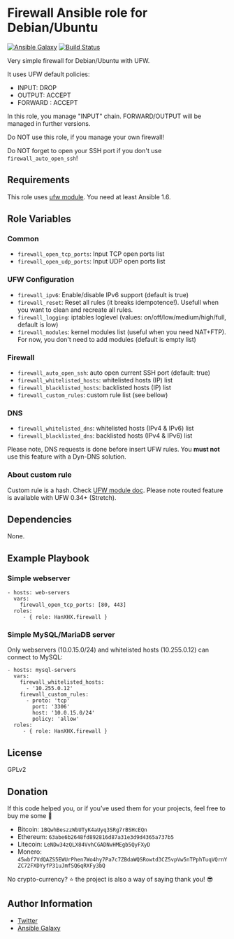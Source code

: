 Firewall Ansible role for Debian/Ubuntu
=======================================

[![Ansible Galaxy](http://img.shields.io/badge/ansible--galaxy-HanXHX.firewall-blue.svg)](https://galaxy.ansible.com/HanXHX/firewall/) [![Build Status](https://travis-ci.org/HanXHX/ansible-firewall.svg?branch=master)](https://travis-ci.org/HanXHX/ansible-firewall)

Very simple firewall for Debian/Ubuntu with UFW.

It uses UFW default policies:

- INPUT: DROP
- OUTPUT: ACCEPT
- FORWARD : ACCEPT

In this role, you manage "INPUT" chain. FORWARD/OUTPUT will be managed in further versions.

Do NOT use this role, if you manage your own firewall!

Do NOT forget to open your SSH port if you don't use `firewall_auto_open_ssh`!

Requirements
------------

This role uses [ufw module](http://docs.ansible.com/ansible/ufw_module.html). You need at least Ansible 1.6.

Role Variables
--------------

### Common

- `firewall_open_tcp_ports`: Input TCP open ports list
- `firewall_open_udp_ports`: Input UDP open ports list

### UFW Configuration

- `firewall_ipv6`: Enable/disable IPv6 support (default is true)
- `firewall_reset`: Reset all rules (it breaks idempotence!). Usefull when you want to clean and recreate all rules.
- `firewall_logging`: iptables loglevel (values: on/off/low/medium/high/full, default is low)
- `firewall_modules`: kernel modules list (useful when you need NAT+FTP). For now, you don't need to add modules (default is empty list)

### Firewall

- `firewall_auto_open_ssh`: auto open current SSH port (default: true)
- `firewall_whitelisted_hosts`: whitelisted hosts (IP) list
- `firewall_blacklisted_hosts`: backlisted hosts (IP) list
- `firewall_custom_rules`: custom rule list (see bellow)

### DNS

- `firewall_whitelisted_dns`: whitelisted hosts (IPv4 & IPv6) list
- `firewall_blacklisted_dns`: backlisted hosts (IPv4 & IPv6) list

Please note, DNS requests is done before insert UFW rules. You **must not** use this feature with a Dyn-DNS solution.

### About custom rule

Custom rule is a hash. Check [UFW module doc](ihttp://docs.ansible.com/ansible/ufw_module.html). Please note routed feature is available with UFW 0.34+ (Stretch).

Dependencies
------------

None.

Example Playbook
----------------

### Simple webserver

    - hosts: web-servers
      vars:
        firewall_open_tcp_ports: [80, 443]
      roles:
         - { role: HanXHX.firewall }

### Simple MySQL/MariaDB server

Only webservers (10.0.15.0/24) and whitelisted hosts (10.255.0.12) can connect to MySQL:

    - hosts: mysql-servers
      vars:
        firewall_whitelisted_hosts:
          - '10.255.0.12'
        firewall_custom_rules:
          - proto: 'tcp'
            port: '3306'
            host: '10.0.15.0/24'
            policy: 'allow'
      roles:
         - { role: HanXHX.firewall }


License
-------

GPLv2

Donation
--------

If this code helped you, or if you’ve used them for your projects, feel free to buy me some :beers:

- Bitcoin: `1BQwhBeszzWbUTyK4aUyq3SRg7rBSHcEQn`
- Ethereum: `63abe6b2648fd892816d87a31e3d9d4365a737b5`
- Litecoin: `LeNDw34zQLX84VvhCGADNvHMEgb5QyFXyD`
- Monero: `45wbf7VdQAZS5EWUrPhen7Wo4hy7Pa7c7ZBdaWQSRowtd3CZ5vpVw5nTPphTuqVQrnYZC72FXDYyfP31uJmfSQ6qRXFy3bQ`

No crypto-currency? :star: the project is also a way of saying thank you! :sunglasses:

Author Information
------------------

- [Twitter](https://twitter.com/hanxhx_)
- [Ansible Galaxy](https://galaxy.ansible.com/HanXHX/)
